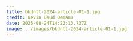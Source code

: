 ```yaml
---
title: bkdntt-2024-article-01-1.jpg
credit: Kevin Daud Oemanu
date: 2025-08-24T14:22:13.737Z
image: ../images/bkdntt-2024-article-01-1.jpg
---
```


